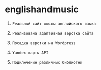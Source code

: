 # englishandmusic
1)     Реальный сайт школы английского языка
2)     Реализована адаптивная верстка сайта
3)     Посадка верстки на Wordpress
4)     Yandex карты API
5)     Подключение различных библиотек
